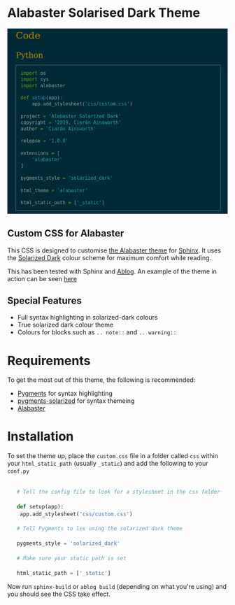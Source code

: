 # Alabaster Solarised Dark Theme

![The solarised theme](asd.png)

## Custom CSS for Alabaster

This CSS is designed to customise [the Alabaster theme](https://alabaster.readthedocs./io/en/latest) for [Sphinx](https://sphinx-doc.org). It uses the [Solarized Dark](https://ethanschoonover.com/solarized) colour scheme for maximum comfort while reading.

This has been tested with Sphinx and [Ablog](https://ablog.readthedocs.io). An example of the theme in action can be seen [here](https://vigilant-hermann-bee4e2.netlify.com/)

## Special Features

* Full syntax highlighting in solarized-dark colours
* True solarized dark colour theme
* Colours for blocks such as `.. note::` and `.. warning::`

# Requirements

To get the most out of this theme, the following is recommended:

* [Pygments](https://pygments.org) for syntax highlighting
* [pygments-solarized](https://pypi.org/project/pygments-solarized) for syntax themeing
* [Alabaster](https://alabaster.readthedocs.io/en/latest)

# Installation

To set the theme up, place the `custom.css` file in a folder called `css` within your `html_static_path`
(usually `_static`) and add the following to your `conf.py`

```python

   # Tell the config file to look for a stylesheet in the css folder

   def setup(app):
    app.add_stylesheet('css/custom.css')

   # Tell Pygments to lex using the solarized dark theme

   pygments_style = 'solarized_dark'

   # Make sure your static path is set

   html_static_path = ['_static']
```

Now run `sphinx-build` or `ablog build` (depending on what you're using) and you should see the
CSS take effect.

